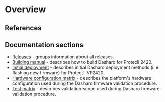# Overview

## References

## Documentation sections

* [Releases](releases.md) - groups information about all releases.
* [Building manual](building-manual.md) - describes how to build Dasharo for
    Protecli 2420.
* [Initial deployment](initial-deployment.md) - describes initial Dasharo
    deployment methods (i. e. flashing new firmware) for Protectli VP2420.
* [Hardware configuration matrix](hardware-matrix.md) - describes the
    platform's hardware configuration used during the Dasharo firmware
    validation procedure.
* [Test matrix](test-matrix.md) - describes validation scope used during
    Dasharo firmware validation procedure.
